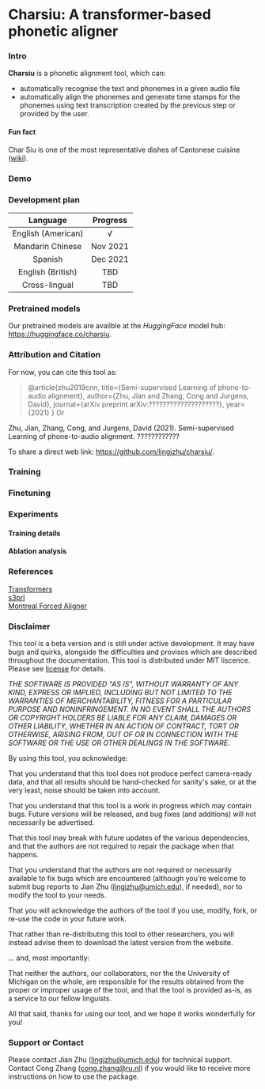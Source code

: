# Charsiu: A transformer-based phonetic aligner

### Intro
**Charsiu** is a phonetic alignment tool, which can:
- automatically recognise the text and phonemes in a given audio file
- automatically align the phonemes and generate time stamps for the phonemes using text transcription created by the previous step or provided by the user.


#### Fun fact
Char Siu is one of the most representative dishes of Cantonese cuisine ([wiki](https://en.wikipedia.org/wiki/Char_siu)). 


### Demo



### Development plan
|      Language      | Progress |
|:------------------:|:--------:|
| English (American) |     √    |
|  Mandarin Chinese  | Nov 2021 |
|       Spanish      | Dec 2021 |
|  English (British) |    TBD   |
|    Cross-lingual   |    TBD   |


### Pretrained models
Our pretrained models are availble at the *HuggingFace* model hub: https://huggingface.co/charsiu.


### Attribution and Citation
For now, you can cite this tool as:

>@article{zhu2019cnn,
>  title={Semi-supervised Learning of phone-to-audio alignment},
>  author={Zhu, Jian and Zhang, Cong and Jurgens, David},
>  journal={arXiv preprint arXiv:????????????????????},
>  year={2021}
> }
Or

Zhu, Jian, Zhang, Cong, and Jurgens, David (2021). Semi-supervised Learning of phone-to-audio alignment. ????????????

To share a direct web link: https://github.com/lingjzhu/charsiu/.
### Training

### Finetuning

### Experiments  
#### Training details  
#### Ablation analysis

### References
[Transformers](https://huggingface.co/transformers/)  
[s3prl](https://github.com/s3prl/s3prl)  
[Montreal Forced Aligner](https://montreal-forced-aligner.readthedocs.io/en/latest/)


### Disclaimer

This tool is a beta version and is still under active development. It may have bugs and quirks, alongside the difficulties and provisos which are described throughout the documentation. 
This tool is distributed under MIT liscence. Please see [license](https://github.com/lingjzhu/charsiu/blob/main/LICENSE) for details. 

_THE SOFTWARE IS PROVIDED "AS IS", WITHOUT WARRANTY OF ANY KIND, EXPRESS OR
IMPLIED, INCLUDING BUT NOT LIMITED TO THE WARRANTIES OF MERCHANTABILITY,
FITNESS FOR A PARTICULAR PURPOSE AND NONINFRINGEMENT. IN NO EVENT SHALL THE
AUTHORS OR COPYRIGHT HOLDERS BE LIABLE FOR ANY CLAIM, DAMAGES OR OTHER
LIABILITY, WHETHER IN AN ACTION OF CONTRACT, TORT OR OTHERWISE, ARISING FROM,
OUT OF OR IN CONNECTION WITH THE SOFTWARE OR THE USE OR OTHER DEALINGS IN THE
SOFTWARE._

By using this tool, you acknowledge:

That you understand that this tool does not produce perfect camera-ready data, and that all results should be hand-checked for sanity's sake, or at the very least, noise should be taken into account.

That you understand that this tool is a work in progress which may contain bugs. Future versions will be released, and bug fixes (and additions) will not necessarily be advertised.

That this tool may break with future updates of the various dependencies, and that the authors are not required to repair the package when that happens.

That you understand that the authors are not required or necessarily available to fix bugs which are encountered (although you're welcome to submit bug reports to Jian Zhu (lingjzhu@umich.edu), if needed), nor to modify the tool to your needs.

That you will acknowledge the authors of the tool if you use, modify, fork, or re-use the code in your future work.

That rather than re-distributing this tool to other researchers, you will instead advise them to download the latest version from the website.

... and, most importantly:

That neither the authors, our collaborators, nor the the University of Michigan on the whole, are responsible for the results obtained from the proper or improper usage of the tool, and that the tool is provided as-is, as a service to our fellow linguists.

All that said, thanks for using our tool, and we hope it works wonderfully for you!

### Support or Contact
Please contact Jian Zhu (lingjzhu@umich.edu) for technical support. Contact Cong Zhang (cong.zhang@ru.nl) if you would like to receive more instructions on how to use the package.



